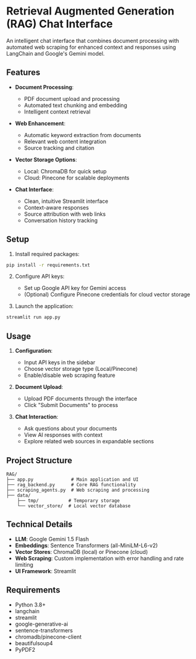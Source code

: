 # Retrieval Augmented Generation (RAG) Chat Interface

An intelligent chat interface that combines document processing with automated web scraping for enhanced context and responses using LangChain and Google's Gemini model.

## Features

- **Document Processing**: 
  - PDF document upload and processing
  - Automated text chunking and embedding
  - Intelligent context retrieval

- **Web Enhancement**:
  - Automatic keyword extraction from documents
  - Relevant web content integration
  - Source tracking and citation

- **Vector Storage Options**:
  - Local: ChromaDB for quick setup
  - Cloud: Pinecone for scalable deployments

- **Chat Interface**:
  - Clean, intuitive Streamlit interface
  - Context-aware responses
  - Source attribution with web links
  - Conversation history tracking

## Setup

1. Install required packages:
```bash
pip install -r requirements.txt
```

2. Configure API keys:
   - Set up Google API key for Gemini access
   - (Optional) Configure Pinecone credentials for cloud vector storage

3. Launch the application:
```bash
streamlit run app.py
```

## Usage

1. **Configuration**:
   - Input API keys in the sidebar
   - Choose vector storage type (Local/Pinecone)
   - Enable/disable web scraping feature

2. **Document Upload**:
   - Upload PDF documents through the interface
   - Click "Submit Documents" to process

3. **Chat Interaction**:
   - Ask questions about your documents
   - View AI responses with context
   - Explore related web sources in expandable sections

## Project Structure

```
RAG/
├── app.py              # Main application and UI
├── rag_backend.py      # Core RAG functionality
├── scraping_agents.py  # Web scraping and processing
├── data/
    ├── tmp/           # Temporary storage
    └── vector_store/  # Local vector database
```

## Technical Details

- **LLM**: Google Gemini 1.5 Flash
- **Embeddings**: Sentence Transformers (all-MiniLM-L6-v2)
- **Vector Stores**: ChromaDB (local) or Pinecone (cloud)
- **Web Scraping**: Custom implementation with error handling and rate limiting
- **UI Framework**: Streamlit

## Requirements

- Python 3.8+
- langchain
- streamlit
- google-generative-ai
- sentence-transformers
- chromadb/pinecone-client
- beautifulsoup4
- PyPDF2
